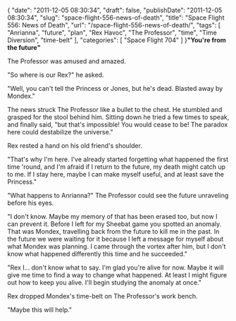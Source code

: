 {
    "date": "2011-12-05 08:30:34",
    "draft": false,
    "publishDate": "2011-12-05 08:30:34",
    "slug": "space-flight-556-news-of-death",
    "title": "Space Flight 556: News of Death",
    "url": "\/space-flight-556-news-of-death\/",
    "tags": [
        "Anrianna",
        "future",
        "plan",
        "Rex Havoc",
        "The Professor",
        "time",
        "Time Diversion",
        "time-belt"
    ],
    "categories": [
        "Space Flight 704"
    ]
}**"You're from the future![]()"**

The Professor was amused and amazed.

"So where is our Rex?" he asked.

"Well, you can't tell the Princess or Jones, but he's dead. Blasted away
by Mondex."

The news struck The Professor like a bullet to the chest. He stumbled
and grasped for the stool behind him. Sitting down he tried a few times
to speak, and finally said, "but that's impossible! You would cease to
be! The paradox here could destabilize the universe."

Rex rested a hand on his old friend's shoulder.

"That's why I'm here. I've already started forgetting what happened the
first time 'round, and I'm afraid if I return to the future, my death
might catch up to me. If I stay here, maybe I can make myself useful,
and at least save the Princess."

"What happens to Anrianna?" The Professor could see the future
unraveling before his eyes.

"I don't know. Maybe my memory of that has been erased too, but now I
can prevent it. Before I left for my Sheebat game you spotted an
anomaly. That was Mondex, travelling back from the future to kill me in
the past. In the future we were waiting for it because I left a message
for myself about what Mondex was planning. I came through the vortex
after him, but I don't know what happened differently this time and he
succeeded."

"Rex I... don't know what to say. I'm glad you're alive for now. Maybe
it will give me time to find a way to change what happened. At least I
might figure out how to keep you alive. I'll begin studying the anomaly
at once."

Rex dropped Mondex's time-belt on The Professor's work bench.

"Maybe this will help."
